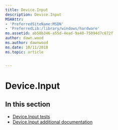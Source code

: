 ```yaml
---
title: Device.Input
description: Device.Input
MSHAttr:
- 'PreferredSiteName:MSDN'
- 'PreferredLib:/library/windows/hardware'
ms.assetid: ab58b346-a55d-4ead-9a40-75094d7c672f
author: dawn.wood
ms.author: dawnwood
ms.date: 10/11/2018
ms.topic: article


---
```


# Device.Input


## <span id="in_this_section"></span>In this section


-   [Device.Input tests](device-input-tests.md)
-   [Device.Input additional documentation](device-input-additional-documentation.md)

 

 






